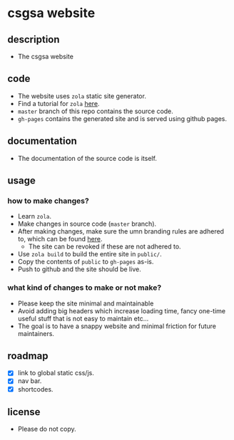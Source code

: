 # csgsa website

## description
- The csgsa website

## code
- The website uses `zola` static site generator.
- Find a tutorial for `zola` [here](https://www.getzola.org/).
- `master` branch of this repo contains the source code.
- `gh-pages` contains the generated site and is served using github pages.

## documentation
- The documentation of the source code is itself.

## usage

### how to make changes?
- Learn `zola`.
- Make changes in source code (`master` branch).
- After making changes, make sure the umn branding rules are adhered to, which can be found [here](https://university-relations.umn.edu/resources/website-header-footer-and-templates).
    - The site can be revoked if these are not adhered to.
- Use `zola build` to build the entire site in `public/`.
- Copy the contents of `public` to `gh-pages` as-is.
- Push to github and the site should be live.

### what kind of changes to make or not make?
- Please keep the site minimal and maintainable
- Avoid adding big headers which increase loading time, fancy one-time useful stuff that is not easy to maintain etc...
- The goal is to have a snappy website and minimal friction for future maintainers.

## roadmap
- [x] link to global static css/js.
- [x] nav bar.
- [x] shortcodes.

## license
- Please do not copy.
